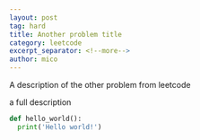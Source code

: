 ```yaml
---
layout: post
tag: hard
title: Another problem title
category: leetcode
excerpt_separator: <!--more-->
author: mico
---
```


A description of the other problem from leetcode
<!--more-->
a full description

```python
def hello_world():
  print('Hello world!')
```